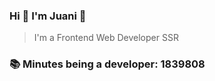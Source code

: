 ### Hi 👋 I&#39;m Juani 🦁

> I&#39;m a Frontend Web Developer SSR

### 📚 Minutes being a developer: 1839808
